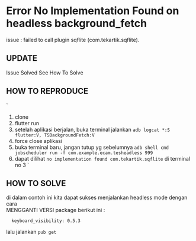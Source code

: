 # Error No Implementation Found on headless background_fetch


issue : failed to call plugin sqflite (com.tekartik.sqflite).

## UPDATE 
Issue Solved See How To Solve


## HOW TO REPRODUCE 
`
1. clone
2. flutter run
3. setelah aplikasi berjalan, buka terminal jalankan 
``
adb logcat *:S flutter:V, TSBackgroundFetch:V
``
4. force close aplikasi
5. buka terminal baru, jangan tutup yg sebelumnya ``adb shell cmd jobscheduler run -f com.example.ecam.tesheadless 999 ``
6. dapat dilihat ``no implementation found com.tekartik.sqflite`` di terminal no 3
`


## HOW TO SOLVE

di dalam contoh ini kita dapat sukses menjalankan headless mode dengan cara\
MENGGANTI VERSI package berikut ini :

```
  keyboard_visibility: 0.5.3
``` 


lalu jalankan ``pub get ``










